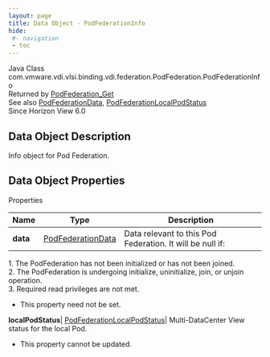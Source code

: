 ```yaml
---
layout: page
title: Data Object - PodFederationInfo
hide:
 #- navigation
 - toc
---
```






Java Class
    com.vmware.vdi.vlsi.binding.vdi.federation.PodFederation.PodFederationInfo  
Returned by
     [PodFederation_Get](vdi.federation.PodFederation.md#get)  
See also
     [PodFederationData](vdi.federation.PodFederation.PodFederationData.md), [PodFederationLocalPodStatus](vdi.federation.PodFederation.LocalPodStatus.md)  
Since 
    Horizon View 6.0

## Data Object Description 

Info object for Pod Federation. 

## Data Object Properties

Properties

Name |  Type |  Description   
---|---|---  
**data**| [PodFederationData](vdi.federation.PodFederation.PodFederationData.md)|  Data relevant to this Pod Federation. It will be null if:  
1\. The PodFederation has not been initialized or has not been joined.  
2\. The PodFederation is undergoing initialize, uninitialize, join, or unjoin operation.  
3\. Required read privileges are not met.   


* This property need not be set.

  
**localPodStatus**| [PodFederationLocalPodStatus](vdi.federation.PodFederation.LocalPodStatus.md)|  Multi-DataCenter View status for the local Pod.   


* This property cannot be updated.

  
  
  
 
  
  

